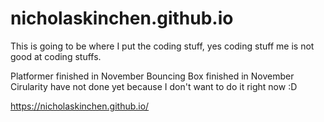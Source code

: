 # nicholaskinchen.github.io

This is going to be where I put the coding stuff, yes coding stuff me is not good at coding stuffs.

Platformer finished in November
Bouncing Box finished in November
Cirularity have not done yet because I don't want to do it right now :D

https://nicholaskinchen.github.io/

